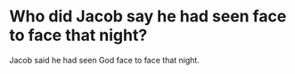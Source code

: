 # Who did Jacob say he had seen face to face that night?

Jacob said he had seen God face to face that night.
